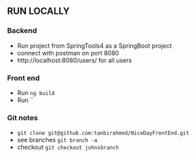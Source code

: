 
## RUN LOCALLY
### Backend 
* Run project from SpringTools4 as a SpringBoot project
* connect with postman on port 8080
* http://localhost:8080/users/ for all users
### Front end
* Run `ng build`
* Run ``


### Git notes
* `git clone git@github.com:tanbirahmed/NiceDayFrontEnd.git`
* see branches `git branch -a`
* checkout `git checkout johnsbranch`